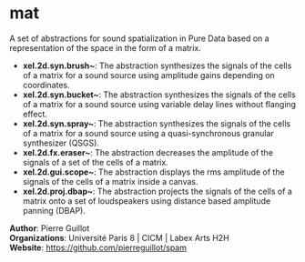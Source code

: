 # mat

A set of abstractions for sound spatialization in Pure Data based on a representation of the space in the form of a matrix.

- **xel.2d.syn.brush~**: The abstraction synthesizes the signals of the cells of a matrix for a sound source using amplitude gains depending on coordinates.
- **xel.2d.syn.bucket~**: The abstraction synthesizes the signals of the cells of a matrix for a sound source using variable delay lines without flanging effect.
- **xel.2d.syn.spray~**: The abstraction synthesizes the signals of the cells of a matrix for a sound source using a quasi-synchronous granular synthesizer (QSGS).
- **xel.2d.fx.eraser~**: The abstraction decreases the amplitude of the signals of a set of the cells of a matrix.
- **xel.2d.gui.scope~**: The abstraction displays the rms amplitude of the signals of the cells of a matrix inside a canvas.
- **xel.2d.proj.dbap~**: The abstraction projects the signals of the cells of a matrix onto a set of loudspeakers using distance based amplitude panning (DBAP).

**Author**: Pierre Guillot  
**Organizations**: Université Paris 8 | CICM | Labex Arts H2H   
**Website**: https://github.com/pierreguillot/spam
